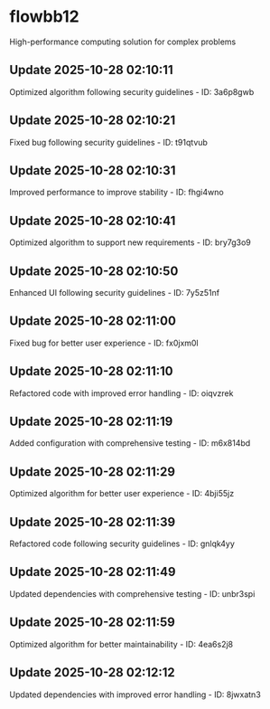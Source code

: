 # flowbb12
High-performance computing solution for complex problems

## Update 2025-10-28 02:10:11
Optimized algorithm following security guidelines - ID: 3a6p8gwb


## Update 2025-10-28 02:10:21
Fixed bug following security guidelines - ID: t91qtvub


## Update 2025-10-28 02:10:31
Improved performance to improve stability - ID: fhgi4wno


## Update 2025-10-28 02:10:41
Optimized algorithm to support new requirements - ID: bry7g3o9


## Update 2025-10-28 02:10:50
Enhanced UI following security guidelines - ID: 7y5z51nf


## Update 2025-10-28 02:11:00
Fixed bug for better user experience - ID: fx0jxm0l


## Update 2025-10-28 02:11:10
Refactored code with improved error handling - ID: oiqvzrek


## Update 2025-10-28 02:11:19
Added configuration with comprehensive testing - ID: m6x814bd


## Update 2025-10-28 02:11:29
Optimized algorithm for better user experience - ID: 4bji55jz


## Update 2025-10-28 02:11:39
Refactored code following security guidelines - ID: gnlqk4yy


## Update 2025-10-28 02:11:49
Updated dependencies with comprehensive testing - ID: unbr3spi


## Update 2025-10-28 02:11:59
Optimized algorithm for better maintainability - ID: 4ea6s2j8


## Update 2025-10-28 02:12:12
Updated dependencies with improved error handling - ID: 8jwxatn3

